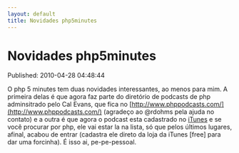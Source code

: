 ```yaml
---
layout: default
title: Novidades php5minutes
---
```



Novidades php5minutes
=====================
Published: 2010-04-28 04:48:44

O php 5 minutes tem duas novidades interessantes, ao menos para mim. A
primeira delas é que agora faz parte do diretório de podcasts de php
adminsitrado pelo Cal Evans, que fica no
[http://www.phppodcasts.com/](http://www.phppodcasts.com/) (agradeço ao
@rdohms pela ajuda no contato) e a outra é que agora o podcast esta cadastrado
no [iTunes](http://itunes.apple.com/podcast/ivo-nascimento/id369747172) e se
você procurar por php, ele vai estar la na lista, só que pelos últimos
lugares, afinal, acabou de entrar (cadastra ele direto da loja da iTunes
[free] para dar uma forcinha). É isso ai, pe-pe-pessoal.


